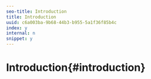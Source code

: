 ```yaml
---
seo-title: Introduction
title: Introduction
uuid: c6a003ba-9b68-44b3-b955-5a1f36f85b4c
index: y
internal: n
snippet: y
---
```


# Introduction{#introduction}

